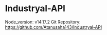 # Industryal-API
Node_version: v14.17.2
Git Repository: https://github.com/Atanusaha143/Industryal-API
